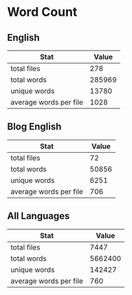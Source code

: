 # Word Count

## English

Stat | Value
---- | -----
total files | 278
total words | 285969
unique words | 13780
average words per file | 1028

## Blog English

Stat | Value
---- | -----
total files | 72
total words | 50856
unique words | 6251
average words per file | 706

## All Languages

Stat | Value
---- | -----
total files | 7447
total words | 5662400
unique words | 142427
average words per file | 760
